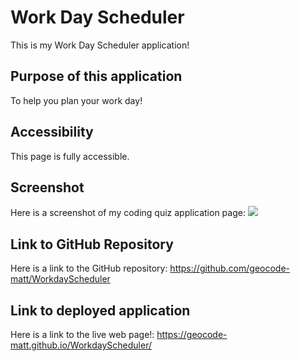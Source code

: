 # Work Day Scheduler

This is my Work Day Scheduler application!


## Purpose of this application

To help you plan your work day!


## Accessibility

This page is fully accessible.


## Screenshot

Here is a screenshot of my coding quiz application page:
<img src="./screenshot.png">


## Link to GitHub Repository

Here is a link to the GitHub repository:
https://github.com/geocode-matt/WorkdayScheduler


## Link to deployed application

Here is a link to the live web page!:
https://geocode-matt.github.io/WorkdayScheduler/